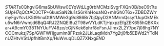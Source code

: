 $START$s0QhgviG6maSbUWsw0EYqWtLLg0rbMCMziSvgrFXQr/0B/beO9tTteSUpH7qQCtAC0CTP+6kusSaN2lu1sS6rKnHouaNQ+mlrGh0T6x+ZDBDZWrrmyFgvYcvLK5t9hnuDt8NMWe3g9c886Br7bjQpyD2ANMrmQssyfUupOkMEku5wN6rVwmjd6BqQ4RJ2ZNQEI8u2T98wVYLdKTjHpxpzEfgZEK655hQBKXxar+A9cmY038TNYUuFV48ze/cGjNKek6phrf8oFsnJJlmx2L2Y7pe7j08hg7NYCOCmukzj7Sp/GWFWi1jgumlm8FPzxk2JLkLaqtMdn7Yg2tj0fb5EBWd2YTdNnUZHtvVStUpfhItBmXp/HuWvuqDLQZ7XNxg$END$